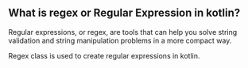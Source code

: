 ## What is regex or Regular Expression in kotlin?

Regular expressions, or regex, are tools that can help you solve string validation and string manipulation problems in a more compact way.

Regex class is used to create regular expressions in kotlin.


